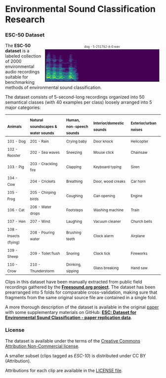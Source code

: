 # Environmental Sound Classification Research

### ESC-50 Dataset

<img src="esc50.gif" alt="ESC-50 clip preview" title="ESC-50 clip preview" align="right" />

The **ESC-50 dataset** is a labeled collection of 2000 environmental audio recordings suitable for benchmarking methods of environmental sound classification.

The dataset consists of 5-second-long recordings organized into 50 semantical classes (with 40 examples per class) loosely arranged into 5 major categories:

| <sub>Animals</sub> | <sub>Natural soundscapes & water sounds </sub> | <sub>Human, non-speech sounds</sub> | <sub>Interior/domestic sounds</sub> | <sub>Exterior/urban noises</sub> |
| :--- | :--- | :--- | :--- | :--- |
| <sub>101 - Dog</sub> | <sub>201 - Rain</sub> | <sub>Crying baby</sub> | <sub>Door knock</sub> | <sub>Helicopter</sub></sub> |
| <sub>102 - Rooster</sub> | <sub>202 - Sea waves</sub> | <sub>Sneezing</sub> | <sub>Mouse click</sub> | <sub>Chainsaw</sub> |
| <sub>103 - Pig</sub> | <sub>203 - Crackling fire</sub> | <sub>Clapping</sub> | <sub>Keyboard typing</sub> | <sub>Siren</sub> |
| <sub>104 - Cow</sub> | <sub>204 - Crickets</sub> | <sub>Breathing</sub> | <sub>Door, wood creaks</sub> | <sub>Car horn</sub> |
| <sub>105 - Frog</sub> | <sub>205 - Chirping birds</sub> | <sub>Coughing</sub> | <sub>Can opening</sub> | <sub>Engine</sub> |
| <sub>106 - Cat</sub> | <sub>206 - Water drops</sub> | <sub>Footsteps</sub> | <sub>Washing machine</sub> | <sub>Train</sub> |
| <sub>107 - Hen</sub> | <sub>207 - Wind</sub> | <sub>Laughing</sub> | <sub>Vacuum cleaner</sub> | <sub>Church bells</sub> |
| <sub>108 - Insects (flying)</sub> | <sub>208 - Pouring water</sub> | <sub>Brushing teeth</sub> | <sub>Clock alarm</sub> | <sub>Airplane</sub> |
| <sub>109 - Sheep</sub> | <sub>209 - Toilet flush</sub> | <sub>Snoring</sub> | <sub>Clock tick</sub> | <sub>Fireworks</sub> |
| <sub>110 - Crow</sub> | <sub>210 - Thunderstorm</sub> | <sub>Drinking, sipping</sub> | <sub>Glass breaking</sub> | <sub>Hand saw</sub> |

Clips in this dataset have been manually extracted from public field recordings gathered by the **[Freesound.org project](http://freesound.org/)**. The dataset has been prearranged into 5 folds for comparable cross-validation, making sure that fragments from the same original source file are contained in a single fold.

A more thorough description of the dataset is available in the original [paper](http://karol.piczak.com/papers/Piczak2015-ESC-Dataset.pdf) with some supplementary materials on GitHub: **[ESC: Dataset for Environmental Sound Classification - paper replication data](https://github.com/karoldvl/paper-2015-esc-dataset)**.

### License

The dataset is available under the terms of the [Creative Commons Attribution Non-Commercial license](http://creativecommons.org/licenses/by-nc/3.0/).

A smaller subset (clips tagged as *ESC-10*) is distributed under CC BY (Attribution).

Attributions for each clip are available in the [ LICENSE file](LICENSE).